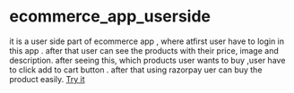 # ecommerce_app_userside
it is a user side part of ecommerce app , where atfirst user have to login in this app . after that user can see the products with their price, image and description. after seeing this, which products user wants to buy ,user have to click add to cart button . after that using razorpay uer can buy the product easily.
<a href="https://sayan39.github.io/ecommerce_app_userside/">Try it</a>

